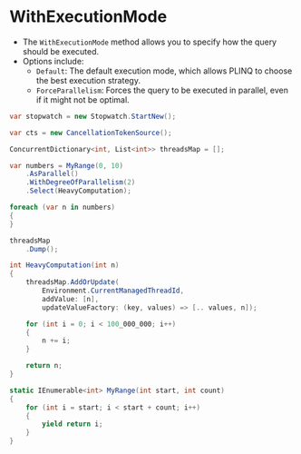 # WithExecutionMode

- The `WithExecutionMode` method allows you to specify how the query should be executed.
- Options include:
  - `Default`: The default execution mode, which allows PLINQ to choose the best execution strategy.
  - `ForceParallelism`: Forces the query to be executed in parallel, even if it might not be optimal.

```csharp
var stopwatch = new Stopwatch.StartNew();

var cts = new CancellationTokenSource();

ConcurrentDictionary<int, List<int>> threadsMap = [];

var numbers = MyRange(0, 10)
    .AsParallel()
    .WithDegreeOfParallelism(2)
    .Select(HeavyComputation);

foreach (var n in numbers)
{
}

threadsMap
    .Dump();

int HeavyComputation(int n)
{
    threadsMap.AddOrUpdate(
        Environment.CurrentManagedThreadId,
        addValue: [n],
        updateValueFactory: (key, values) => [.. values, n]);

    for (int i = 0; i < 100_000_000; i++)
    {
        n += i;
    }

    return n;
}

static IEnumerable<int> MyRange(int start, int count)
{
    for (int i = start; i < start + count; i++)
    {
        yield return i;
    }
}
```
